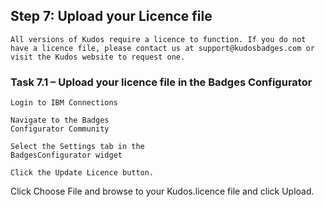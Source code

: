 ## Step 7: Upload your Licence file

```
All versions of Kudos require a licence to function. If you do not have a licence file, please contact us at support@kudosbadges.com or
visit the Kudos website to request one.
```
### Task 7.1 – Upload your licence file in the Badges Configurator

```
Login to IBM Connections
```
```
Navigate to the Badges
Configurator Community
```
```
Select the Settings tab in the
BadgesConfigurator widget
```
```
Click the Update Licence button.
```

Click Choose File and browse to your
Kudos.licence file and click Upload.

